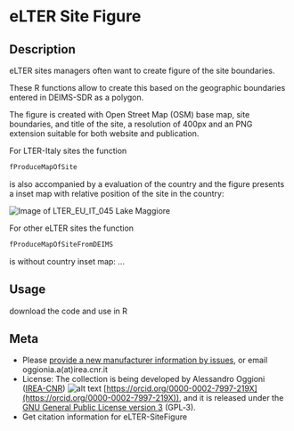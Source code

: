 eLTER Site Figure
======================

## Description 
eLTER sites managers often want to create figure of the site boundaries.

These R functions allow to create this based on the geographic boundaries entered in DEIMS-SDR as a polygon.

The figure is created with Open Street Map (OSM) base map, site boundaries, and title of the site, a resolution of 400px and an PNG extension suitable for both website and publication.

For LTER-Italy sites the function 
```R 
fProduceMapOfSite
``` 
is also accompanied by a evaluation of the country and the figure presents a inset map with relative position of the site in the country:

![Image of LTER_EU_IT_045 Lake Maggiore](https://zenodo.org/record/3696893/files/LTER_EU_IT_045.png?download=1)

For other eLTER sites the function 
```R
fProduceMapOfSiteFromDEIMS
``` 
is without country inset map:
...

## Usage
download the code and use in R

## Meta
* Please [provide a new manufacturer information by issues](https://github.com/oggioniale/eLTER-SiteFigure/issues), or email oggionia.a(at)irea.cnr.it
* License: The collection is being developed by Alessandro Oggioni ([IREA-CNR](http://www.irea.cnr.it)) 
![alt text](https://orcid.org/sites/default/files/images/orcid_16x16(1).gif) [https://orcid.org/0000-0002-7997-219X](https://orcid.org/0000-0002-7997-219X)), and it is released under the [GNU General Public License version 3](https://www.gnu.org/licenses/gpl-3.0.html) (GPL‑3).
* Get citation information for eLTER-SiteFigure
``` bibtex
```
